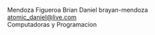 Mendoza Figueroa Brian Daniel
brayan-mendoza  
atomic_daniel@live.com  
Computadoras y Programacion
